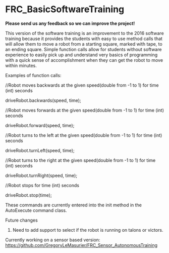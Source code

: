# FRC_BasicSoftwareTraining

**Please send us any feedback so we can improve the project!**

This version of the software training is an improvement to the 2016 software training because it provides the students with easy to use
method calls that will allow them to move a robot from a starting square, marked with tape, to an ending square. Simple function calls
allow for students without software experience to easily pick up and understand very basics of programming with a quick sense of
accomplishment when they can get the robot to move within minutes. 

Examples of function calls:

//Robot moves backwards at the given speed(double from -1 to 1) for time (int) seconds

driveRobot.backwards(speed, time);
  
//Robot moves forwards at the given speed(double from -1 to 1) for time (int) seconds

driveRobot.forward(speed, time); 
  
//Robot turns to the left at the given speed(double from -1 to 1) for time (int) seconds

driveRobot.turnLeft(speed, time);
  
//Robot turns to the right at the given speed(double from -1 to 1) for time (int) seconds

driveRobot.turnRight(speed, time);
  
//Robot stops for time (int) seconds

driveRobot.stop(time);            
  
These commands are currently entered into the init method in the AutoExecute command class.
  
  Future changes
  1. Need to add support to select if the robot is running on talons or victors.
  
  Currently working on a sensor based version: https://github.com/GregoryLeMasurier/FRC_Sensor_AutonomousTraining
